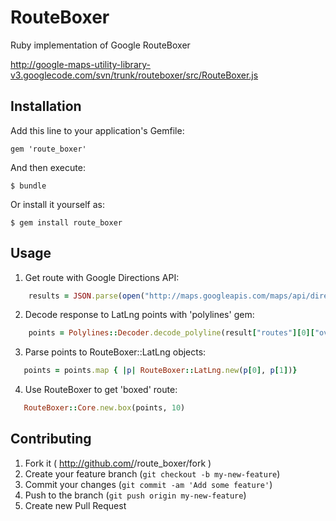 # RouteBoxer

Ruby implementation of Google RouteBoxer

http://google-maps-utility-library-v3.googlecode.com/svn/trunk/routeboxer/src/RouteBoxer.js


## Installation

Add this line to your application's Gemfile:

    gem 'route_boxer'

And then execute:

    $ bundle

Or install it yourself as:

    $ gem install route_boxer

## Usage

1. Get route with Google Directions API:
```ruby
    results = JSON.parse(open("http://maps.googleapis.com/maps/api/directions/json?alternative=true&destination=Warsaw&language=en&mode=driving&origin=Cracow&sensor=false").read)
```
2. Decode response to LatLng points with 'polylines' gem:
```ruby    
    points = Polylines::Decoder.decode_polyline(result["routes"][0]["overview_polyline"]["points"])
```
3. Parse points to RouteBoxer::LatLng objects:
```ruby
   points = points.map { |p| RouteBoxer::LatLng.new(p[0], p[1])}
```
4. Use RouteBoxer to get 'boxed' route:
```ruby
   RouteBoxer::Core.new.box(points, 10)
```

## Contributing

1. Fork it ( http://github.com/<my-github-username>/route_boxer/fork )
2. Create your feature branch (`git checkout -b my-new-feature`)
3. Commit your changes (`git commit -am 'Add some feature'`)
4. Push to the branch (`git push origin my-new-feature`)
5. Create new Pull Request
